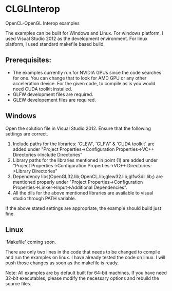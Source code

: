 CLGLInterop
===========

OpenCL-OpenGL Interop examples


The examples can be built for Windows and Linux. For windows platform, i used Visual Studio 2012 as the development environment. For linux platform, i used standard makefile based build.

Prerequisites:
--------------
* The examples currently run for NVIDIA GPUs since the code searches for one. You can change that to look for AMD GPU or any other acceleration device. For the given code, to compile as is you would need CUDA toolkit installed.
* GLFW development files are required.
* GLEW developement files are required.



Windows
-------
Open the solution file in Visual Studio 2012. Ensure that the following settings are correct.
1. Include paths for the libraries: 'GLEW', 'GLFW' & 'CUDA toolkit` are added under "Project Properties->Configuration Properties->VC++ Directories->Include Directories"
2. Library paths for the libraries mentioned in point (1) are added under "Project Properties->Configuration Properties->VC++ Directories->Library Directories"
3. Dependency libs(OpenGL32.lib;OpenCL.lib;glew32.lib;glfw3dll.lib;) are mentioned properly under "Project Properties->Configuration Properties->Linker->Input->Additional Dependencies".
4. All the dlls for the above mentioned libraries are available to visual studio through PATH variable.

If the above stated settings are appropriate, the example should build just fine.

Linux
-----
'Makefile' coming soon. 

There are only two lines in the code that needs to be changed to compile and run the examples on linux. I have already tested the code on linux. I will push those changes as soon as the makefile is ready.



Note: All examples are by default built for 64-bit machines. If you have need 32-bit executables, please modify the necessary options and rebuild the source files.
